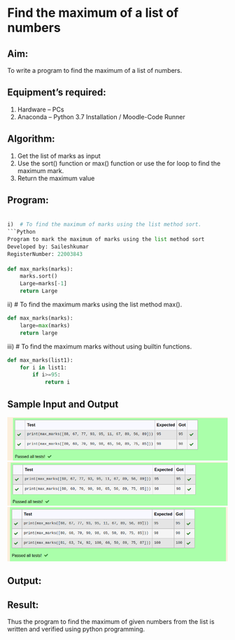 # Find the maximum of a list of numbers
## Aim:
To write a program to find the maximum of a list of numbers.
## Equipment’s required:
1.	Hardware – PCs
2.	Anaconda – Python 3.7 Installation / Moodle-Code Runner
## Algorithm:
1.	Get the list of marks as input
2.	Use the sort() function or max() function or use the for loop to find the maximum mark.
3.	Return the maximum value
## Program:
```python

i)	# To find the maximum of marks using the list method sort.
```Python
Program to mark the maximum of marks using the list method sort
Developed by: Saileshkumar
RegisterNumber: 22003843

def max_marks(marks):
    marks.sort()
    Large=marks[-1]
    return Large


```

ii)	# To find the maximum marks using the list method max().
```Python
def max_marks(marks):
    large=max(marks)
    return large


```

iii) # To find the maximum marks without using builtin functions.
```Python
def max_marks(list1):
    for i in list1:
        if i>=95:
            return i


```
## Sample Input and Output
![output](s1.png)
![output](s2.png)
![output](s3.png)
## Output:

## Result:
Thus the program to find the maximum of given numbers from the list is written and verified using python programming.